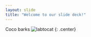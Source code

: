```yaml
---
layout: slide
title: "Welcome to our slide deck!"
---
```


Coco barks
![labtocat](https://octodex.github.com/images/labtocat.png)
{: .center}
